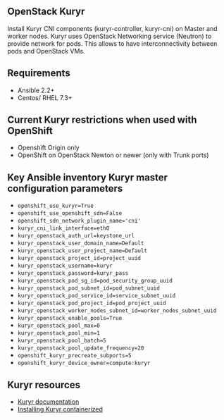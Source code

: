 ## OpenStack Kuryr

Install Kuryr CNI components (kuryr-controller, kuryr-cni) on Master and worker
nodes. Kuryr uses OpenStack Networking service (Neutron) to provide network for
pods. This allows to have interconnectivity between pods and OpenStack VMs.

## Requirements

* Ansible 2.2+
* Centos/ RHEL 7.3+

## Current Kuryr restrictions when used with OpenShift

* Openshift Origin only
* OpenShift on OpenStack Newton or newer (only with Trunk ports)

## Key Ansible inventory Kuryr master configuration parameters

* ``openshift_use_kuryr=True``
* ``openshift_use_openshift_sdn=False``
* ``openshift_sdn_network_plugin_name='cni'``
* ``kuryr_cni_link_interface=eth0``
* ``kuryr_openstack_auth_url=keystone_url``
* ``kuryr_openstack_user_domain_name=Default``
* ``kuryr_openstack_user_project_name=Default``
* ``kuryr_openstack_project_id=project_uuid``
* ``kuryr_openstack_username=kuryr``
* ``kuryr_openstack_password=kuryr_pass``
* ``kuryr_openstack_pod_sg_id=pod_security_group_uuid``
* ``kuryr_openstack_pod_subnet_id=pod_subnet_uuid``
* ``kuryr_openstack_pod_service_id=service_subnet_uuid``
* ``kuryr_openstack_pod_project_id=pod_project_uuid``
* ``kuryr_openstack_worker_nodes_subnet_id=worker_nodes_subnet_uuid``
* ``kuryr_openstack_enable_pools=True``
* ``kuryr_openstack_pool_max=0``
* ``kuryr_openstack_pool_min=1``
* ``kuryr_openstack_pool_batch=5``
* ``kuryr_openstack_pool_update_frequency=20``
* ``openshift_kuryr_precreate_subports=5``
* ``openshift_kuryr_device_owner=compute:kuryr``

## Kuryr resources

* [Kuryr documentation](https://docs.openstack.org/kuryr-kubernetes/latest/)
* [Installing Kuryr containerized](https://docs.openstack.org/kuryr-kubernetes/latest/installation/containerized.html)
